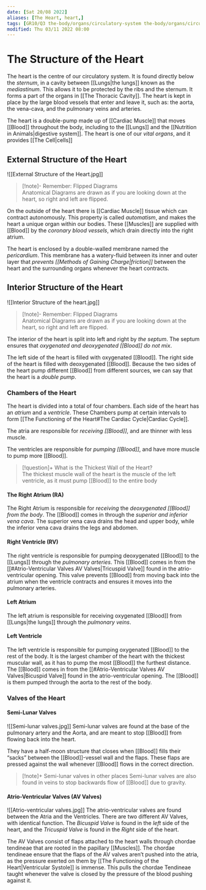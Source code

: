 ```yaml
---
date: [Sat 20/08 2022]
aliases: [The Heart, heart,]
tags: [GR10/Q3 the-body/organs/circulatory-system the-body/organs/circulatory-system  ]
modified: Thu 03/11 2022 08:00
---
```

# The Structure of the Heart
The heart is the centre of our circulatory system. It is found directly below the *sternum*, in a cavity between [[Lungs|the lungs]] known as the *mediastinum*. This allows it to be protected by the ribs and the sternum. It forms a part of the organs in [[The Thoracic Cavity]]. The heart is kept in place by the large blood vessels that enter and leave it, such as: the aorta, the vena-cava, and the pulmonary veins and arteries. 

The heart is a double-pump made up of [[Cardiac Muscle]] that moves [[Blood]] throughout the body, including to the [[Lungs]] and the [[Nutrition in Animals|digestive system]]. The heart is one of our *vital organs*, and it provides [[The Cell|cells]]

## External Structure of the Heart
![[External Structure of the Heart.jpg]]  

>[!note]- Remember: Flipped Diagrams  
>Anatomical Diagrams are drawn as if you are looking down at the heart, so right and left are flipped. 

On the outside of the heart there is [[Cardiac Muscle]] tissue which can contract autonomously. This property is called *automatism*, and makes the heart a unique organ within our bodies. These [[Muscles]] are supplied with [[Blood]] by the *coronary blood vessels*, which drain directly into the right atrium.

The heart is enclosed by a double-walled membrane named the *pericardium*. This membrane has a watery-fluid between its inner and outer layer that *prevents [[Methods of Gaining Charge|friction]]* between the heart and the surrounding organs whenever the heart contracts. 

## Interior Structure of the Heart
![[Interior Structure of the heart.jpg]]

>[!note]- Remember: Flipped Diagrams  
>Anatomical Diagrams are drawn as if you are looking down at the heart, so right and left are flipped. 

The interior of the heart is split into left and right by *the septum*. The septum ensures that *oxygenated and deoxygenated [[Blood]] do not mix*. 

The left side of the heart is filled with oxygenated [[Blood]]. The right side of the heart is filled with deoxygenated [[Blood]]. Because the two sides of the heart pump different [[Blood]] from different sources, we can say that the heart is a *double pump*. 

### Chambers of the Heart
The heart is divided into a total of four chambers. Each side of the heart has an *atrium* and a *ventricle*. These Chambers pump at certain intervals to form [[The Functioning of the Heart#The Cardiac Cycle|Cardiac Cycle]]. 

The atria are responsible for *receiving [[Blood]]*, and are thinner with less muscle. 

The ventricles are responsible for *pumping [[Blood]]*, and have more muscle to pump more [[Blood]]. 

> [!question]+ What is the Thickest Wall of the Heart?  
> The thickest muscle wall of the heart is the muscle of the left ventricle, as it must pump [[Blood]] to the entire body

#### The Right Atrium (RA)
The Right Atrium is responsible for *receiving* the *deoxygenated [[Blood]] from the body*. The [[Blood]] comes in through the *superior and inferior vena cava*. The superior vena cava drains the head and upper body, while the inferior vena cava drains the legs and abdomen. 

#### Right Ventricle (RV)
The right ventricle is responsible for pumping deoxygenated [[Blood]] to the [[Lungs]] through the *pulmonary arteries*. This [[Blood]] comes in from the [[#Atrio-Ventricular Valves AV Valves|Tricuspid Valve]] found in the atrio-ventricular opening. This valve prevents [[Blood]] from moving back into the atrium when the ventricle contracts and ensures it moves into the pulmonary arteries. 

#### Left Atrium
The left atrium is responsible for receiving oxygenated [[Blood]] from [[Lungs|the lungs]] through the *pulmonary veins*. 

#### Left Ventricle
The left ventricle is responsible for pumping oxygenated [[Blood]] to the rest of the body. It is the largest chamber of the heart with the thickest muscular wall, as it has to pump the most [[Blood]] the furthest distance. The [[Blood]] comes in from the [[#Atrio-Ventricular Valves AV Valves|Bicuspid Valve]] found in the atrio-ventricular opening. The [[Blood]] is them pumped through the aorta to the rest of the body. 

### Valves of the Heart 
#### Semi-Lunar Valves
![[Semi-lunar valves.jpg]]
Semi-lunar valves are found at the base of the pulmonary artery and the Aorta, and are meant to stop [[Blood]] from flowing back into the heart. 

They have a half-moon structure that closes when [[Blood]] fills their “sacks” between the [[Blood]]-vessel wall and the flaps. These flaps are pressed against the wall whenever [[Blood]] flows in the correct direction. 

>[!note]+ Semi-lunar valves in other places
>Semi-lunar valves are also found in veins to stop backwards flow of [[Blood]] due to gravity. 
#### Atrio-Ventricular Valves (AV Valves)
![[Atrio-ventricular valves.jpg]]
The atrio-ventricular valves are found between the Atria and the Ventricles. There are two different AV Valves, with identical function. The *Bicuspid Valve* is found in the *left* side of the heart, and the *Tricuspid Valve* is found in the *Right* side of the heart.  

The AV Valves consist of flaps attached to the heart walls through chordae tendineae that are rooted in the papillary [[Muscles]]. The chordae tendineae ensure that the flaps of the AV valves aren’t pushed into the atria, as the pressure exerted on them by [[The Functioning of the Heart|Ventricular Systole]] is immense. This pulls the chordae Tendineae taught whenever the valve is closed by the pressure of the blood pushing against it. 

